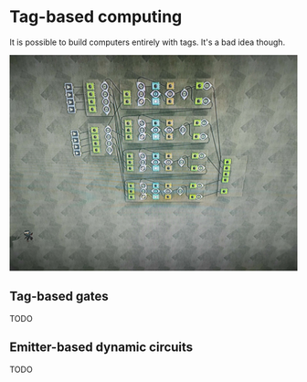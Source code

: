 # Tag-based computing

It is possible to build computers entirely with tags. It's a bad idea though.

![image](tagalu1.jpg)

## Tag-based gates

TODO

## Emitter-based dynamic circuits

TODO

